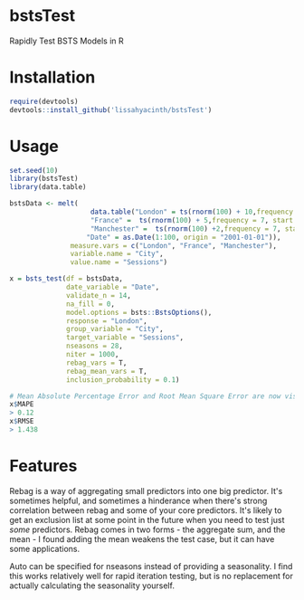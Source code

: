 # bstsTest
Rapidly Test BSTS Models in R

# Installation
```R
require(devtools)
devtools::install_github('lissahyacinth/bstsTest')
```

# Usage
```R
set.seed(10)
library(bstsTest)
library(data.table)

bstsData <- melt(
                    data.table("London" = ts(rnorm(100) + 10,frequency = 7, start = Sys.Date()), 
                    "France" =  ts(rnorm(100) + 5,frequency = 7, start = Sys.Date()), 
                    "Manchester" =  ts(rnorm(100) +2,frequency = 7, start = Sys.Date()), 
                   "Date" = as.Date(1:100, origin = "2001-01-01")),
               measure.vars = c("London", "France", "Manchester"),
               variable.name = "City",
               value.name = "Sessions")

x = bsts_test(df = bstsData, 
              date_variable = "Date", 
              validate_n = 14, 
              na_fill = 0,
              model.options = bsts::BstsOptions(),
              response = "London", 
              group_variable = "City", 
              target_variable = "Sessions",
              nseasons = 28,
              niter = 1000,
              rebag_vars = T,
              rebag_mean_vars = T,
              inclusion_probability = 0.1)

# Mean Absolute Percentage Error and Root Mean Square Error are now visible on a 14 day cross validation. 
x$MAPE
> 0.12
x$RMSE
> 1.438
```

# Features
Rebag is a way of aggregating small predictors into one big predictor. It's sometimes helpful, and sometimes a hinderance when there's strong correlation between rebag and some of your core predictors. It's likely to get an exclusion list at some point in the future when you need to test just *some* predictors. 
Rebag comes in two forms - the aggregate sum, and the mean - I found adding the mean weakens the test case, but it can have some applications. 

Auto can be specified for nseasons instead of providing a seasonality. I find this works relatively well for rapid iteration testing, but is no replacement for actually calculating the seasonality yourself. 
